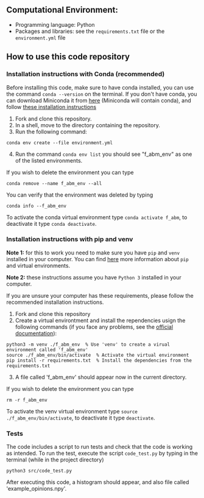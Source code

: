 ## Computational Environment:

- Programming language: Python
- Packages and libraries: see the `requirements.txt` file or the `environment.yml` file

## How to use this code repository

### Installation instructions with Conda (recommended)

Before installing this code, make sure to have conda installed, you can use the command `conda --version` on the terminal. If you don't have conda, you can download Miniconda it from [here](https://docs.conda.io/en/latest/miniconda.html) (Miniconda will contain conda), and follow [these installation instructions](https://conda.io/projects/conda/en/latest/user-guide/install/index.html#regular-installation)

1. Fork and clone this repository.
2. In a shell, move to the directory containing the repository.
3. Run the following command:

```
conda env create --file environment.yml
```

4. Run the command `conda env list` you should see "f_abm_env" as one of the listed environments.

If you wish to delete the environment you can type 

```
conda remove --name f_abm_env --all
```

You can verify that the environment was deleted by typing

```
conda info --f_abm_env
```


To activate the conda virtual environment type `conda activate f_abm`, to deactivate it type `conda deactivate`.


### Installation instructions with pip and venv

**Note 1:** for this to work you need to make sure you have `pip` and `venv` installed in your computer. You can find [here](https://packaging.python.org/en/latest/guides/installing-using-pip-and-virtual-environments/#creating-a-virtual-environment) more information about `pip` and virtual environments.

**Note 2:** these instructions assume you have `Python 3` installed in your computer. 

If you are unsure your computer has these requirements, please follow the recommended installation instructions. 


1. Fork and clone this repository
2. Create a virtual environtment and install the rependencies usign the following commands (if you face any problems, see the [official documentation](https://docs.python.org/3/library/venv.html)):

```
python3 -m venv ./f_abm_env  % Use 'venv' to create a virual environment called 'f_abm_env'
source ./f_abm_env/bin/activate  % Activate the virtual environment
pip install -r requirements.txt  % Install the dependencies from the requirements.txt
```

3. A file called 'f_abm_env' should appear now in the current directory.

If you wish to delete the environment you can type 

```
rm -r f_abm_env
```

To activate the venv virtual environment type `source ./f_abm_env/bin/activate`, to deactivate it type `deactivate`.


### Tests

The code includes a script to run tests and check that the code is working as intended. To run the test, execute the script `code_test.py` by typing in the terminal (while in the project directory)

```
python3 src/code_test.py
```

After executing this code, a histogram should appear, and also file called 'example_opinions.npy'.
